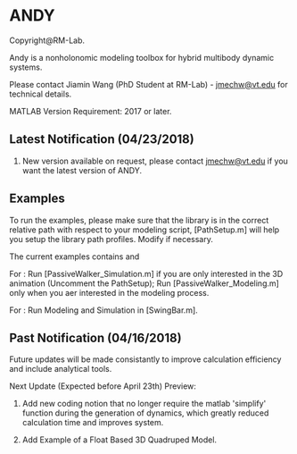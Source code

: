 # ANDY

Copyright@RM-Lab.

Andy is a nonholonomic modeling toolbox for hybrid multibody dynamic systems.

Please contact Jiamin Wang (PhD Student at RM-Lab) - jmechw@vt.edu for technical details.

MATLAB Version Requirement: 2017 or later.

## Latest Notification (04/23/2018)
1. New version available on request, please contact jmechw@vt.edu if you want the latest version of ANDY.

## Examples
To run the examples, please make sure that the library is in the correct relative path with respect to your modeling script, [PathSetup.m] will help you setup the library path profiles. Modify if necessary.

The current examples contains <Passive Walker> and <Swing Bar>
  
For <Passive Walker>: Run [PassiveWalker_Simulation.m] if you are only interested in the 3D animation (Uncomment the PathSetup); Run [PassiveWalker_Modeling.m] only when you aer interested in the modeling process.

For <Swing>: Run Modeling and Simulation in [SwingBar.m].

## Past Notification (04/16/2018)
Future updates will be made consistantly to improve calculation efficiency and include analytical tools.

Next Update (Expected before April 23th) Preview:

1. Add new coding notion that no longer require the matlab 'simplify' function during the generation of dynamics, which greatly reduced calculation time and improves system.

2. Add Example of a Float Based 3D Quadruped Model.
